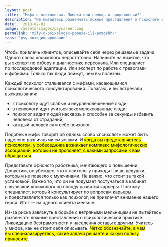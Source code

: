 ```yaml
---
layout: post
title:  "Мифы о психологах. Помеха или помощь в продвижении?"
description: "Не пытайтесь развенчать ложные преставления о психологической практике. Ликвидацию безграмотности у населения оставьте другим. Учитесь у мифов, как не стоит себя описывать."
date:   2010-02-01 
image: /assets/images/psycareer.png
permalink: "mify-o-psixologax-pomexa-ili-pomoshh/"
tags: "psy-позиционирование"
---
```


<p>Чтобы привлечь клиентов, описывайте себя через решаемые задачи. Одного слова «психолог» недостаточно. Напишите на&nbsp;визитке, что вы&nbsp;эксперт по&nbsp;отбору и&nbsp;диагностике персонала. Или специалист по&nbsp;послеродовой адаптации. Или эксперт по&nbsp;работе с&nbsp;тревогами и&nbsp;фобиями. Только так люди поймут, чем вы&nbsp;полезны.</p>
<p>Каждый психолог сталкивался с&nbsp;мифами, касающимися психологического консультирования. Полагаю, и&nbsp;вы&nbsp;встречали высказывания:</p>
<ul> 
	<li>к&nbsp;психологу идут слабые и&nbsp;неуравновешенные люди;</li>
	<li>в&nbsp;психологи идут учиться закомплексованные люди;</li>
	<li>психолог видит людей насквозь и&nbsp;способен за&nbsp;секунды избавить человека от&nbsp;страданий;</li>
	<li>каждый человек сам себе психолог.</li>
 </ul>
<p>Подобные мифы говорят об&nbsp;одном: слово «психолог» может быть наделено различными смыслами. И&nbsp;<mark>когда вы&nbsp;представляетесь психологом, у&nbsp;собеседника возникает комплекс мифологических ассоциаций, который не&nbsp;проясняет, с&nbsp;какими запросами к&nbsp;вам обращаться</mark>.</p>
<p>Представьте офисного работника, мечтающего о&nbsp;повышении. Допустим, он&nbsp;убежден, что к&nbsp;психологу приходят лишь девушки, которым не&nbsp;повезло с&nbsp;мужчинами. Не&nbsp;важно, что стоит за&nbsp;такой установкой. Важно&nbsp;то, что он&nbsp;не&nbsp;подумает постучаться в&nbsp;кабинет с&nbsp;вывеской «психолог» по&nbsp;поводу развития карьеры. Поэтому специалист, который консультирует по&nbsp;вопросам карьеры и&nbsp;представляется только как психолог, не&nbsp;привлечет внимание нашего героя. Итог&nbsp;— на&nbsp;одного клиента меньше.</p>
<p>Из-за риска завязнуть в&nbsp;борьбе с&nbsp;ветряными мельницами не&nbsp;пытайтесь развенчать ложные преставления о&nbsp;психологической практике. Ликвидацию безграмотности у&nbsp;населения оставьте другим. Учитесь у&nbsp;мифов, как не&nbsp;стоит себя описывать. <mark>Четко обозначайте, в&nbsp;чем вы&nbsp;специализируетесь, какие задачи решаете и&nbsp;какую пользу приносите</mark>.</p>